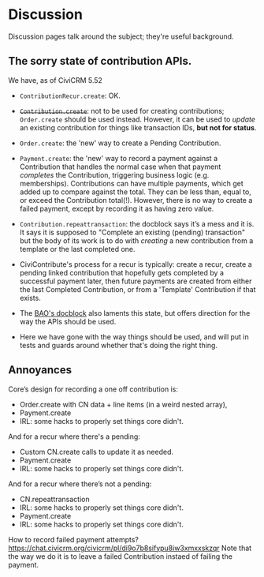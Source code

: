 # Discussion

Discussion pages talk around the subject; they're useful background.

## The sorry state of contribution APIs.

We have, as of CiviCRM 5.52

- `ContributionRecur.create`: OK.

- ~~`Contribution.create`~~: not to be used for creating contributions;
  `Order.create` should be used instead. However, it can be used to *update* an
  existing contribution for things like transaction IDs, **but not for
  status**.
- `Order.create`: the 'new' way to create a Pending Contribution.

- `Payment.create`: the 'new' way to record a payment against a Contribution
  that handles the normal case when that payment *completes* the Contribution,
  triggering business logic (e.g. memberships). Contributions can have multiple
  payments, which get added up to compare against the total. They can be less
  than, equal to, or exceed the Contribution total(!). However, there is no way
  to create a failed payment, except by recording it as having zero value.

- `Contribution.repeattransaction`: the docblock says it’s a mess and it is. It
  says it is supposed to "Complete an existing (pending) transaction" but the
  body of its work is to do with *creating* a new contribution from a template
  or the last completed one.

- CiviContribute's process for a recur is typically: create a recur, create a
  pending linked contribution that hopefully gets completed by a successful
  payment later, then future payments are created from either the last
  Completed Contribution, or from a 'Template' Contribution if that exists.

- The [BAO's docblock](https://lab.civicrm.org/dev/core/-/blob/02fcadf400f294bd5ba12c33c0b4697ea21a5717/CRM/Contribute/BAO/Contribution.php#L2141) also laments this state, but offers direction for the way the APIs should be used.

- Here we have gone with the way things should be used, and will put in tests and guards around whether that's doing the right thing.


## Annoyances

Core’s design for recording a one off contribution is:

- Order.create with CN data + line items (in a weird nested array),
- Payment.create
- IRL: some hacks to properly set things core didn't.

And for a recur where there's a pending:

- Custom CN.create calls to update it as needed.
- Payment.create
- IRL: some hacks to properly set things core didn't.

And for a recur where there’s not a pending:

- CN.repeattransaction
- IRL: some hacks to properly set things core didn't.
- Payment.create
- IRL: some hacks to properly set things core didn't.

How to record failed payment attempts?
<https://chat.civicrm.org/civicrm/pl/di9o7b8sifypu8iw3xmxxskzqr>
Note that the way we do it is to leave a failed Contribution instaed of failing the payment.
